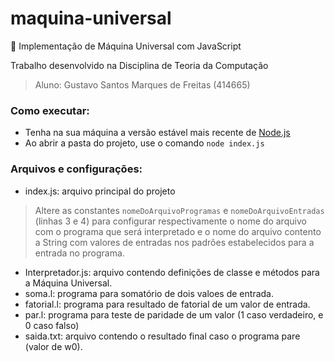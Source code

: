 # maquina-universal
👾 Implementação de Máquina Universal com JavaScript

Trabalho desenvolvido na Disciplina de Teoria da Computação

> Aluno: Gustavo Santos Marques de Freitas (414665)

### Como executar:
- Tenha na sua máquina a versão estável mais recente de [Node.js](https://nodejs.org/en/)
- Ao abrir a pasta do projeto, use o comando `node index.js`

### Arquivos e configurações:
- index.js: arquivo principal do projeto

> Altere as constantes `nomeDoArquivoProgramas` e `nomeDoArquivoEntradas` (linhas 3 e 4) para configurar respectivamente o nome do arquivo com o programa que será interpretado e o nome do arquivo contento a String com valores de entradas nos padrões estabelecidos para a entrada no programa.

- Interpretador.js: arquivo contendo definições de classe e métodos para a Máquina Universal.
- soma.l: programa para somatório de dois valoes de entrada.
- fatorial.l: programa para resultado de fatorial de um valor de entrada.
- par.l: programa para teste de paridade de um valor (1 caso verdadeiro, e 0 caso falso)
- saida.txt: arquivo contendo o resultado final caso o programa pare (valor de w0).